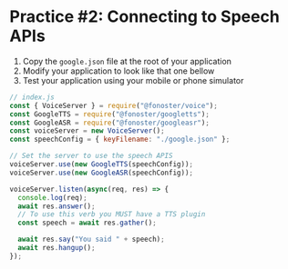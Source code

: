 # Practice #2: Connecting to Speech APIs

1. Copy the `google.json` file at the root of your application
2. Modify your application to look like that one bellow
3. Test your application using your mobile or phone simulator

```javascript
// index.js
const { VoiceServer } = require("@fonoster/voice");
const GoogleTTS = require("@fonoster/googletts");
const GoogleASR = require("@fonoster/googleasr");
const voiceServer = new VoiceServer();
const speechConfig = { keyFilename: "./google.json" };

// Set the server to use the speech APIS
voiceServer.use(new GoogleTTS(speechConfig));
voiceServer.use(new GoogleASR(speechConfig));

voiceServer.listen(async(req, res) => {
  console.log(req);
  await res.answer();
  // To use this verb you MUST have a TTS plugin
  const speech = await res.gather();

  await res.say("You said " + speech);
  await res.hangup();
});
```

